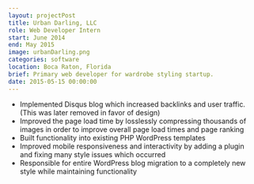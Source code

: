 ```yaml
---
layout: projectPost
title: Urban Darling, LLC
role: Web Developer Intern
start: June 2014
end: May 2015
image: urbanDarling.png
categories: software
location: Boca Raton, Florida
brief: Primary web developer for wardrobe styling startup.
date: 2015-05-15 00:00:00
---
```

* Implemented Disqus blog which increased backlinks and user traffic. (This was later removed in favor of design)
* Improved the page load time by losslessly compressing thousands of images in order to improve overall page load times and page ranking
* Built functionality into existing PHP WordPress templates
* Improved mobile responsiveness and interactivity by adding a plugin and fixing many style issues which occurred
* Responsible for entire WordPress blog migration to a completely new style while maintaining functionality